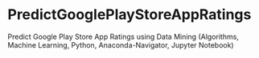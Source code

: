 # PredictGooglePlayStoreAppRatings
Predict Google Play Store App Ratings using Data Mining (Algorithms, Machine Learning, Python, Anaconda-Navigator, Jupyter Notebook)
